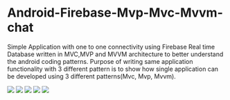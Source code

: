 <h1>Android-Firebase-Mvp-Mvc-Mvvm-chat</h1>
<p> Simple Application with one to one connectivity using Firebase Real time Database written in MVC,MVP and MVVM architecture to better understand the android coding patterns. Purpose of writing same application functionality with 3 different pattern is to show how single application can be developed using 3 different patterns(Mvc, Mvp, Mvvm).</p>
<img src="https://github.com/saksham24/Android-Firebase-Mvp-Mvc-Mvvm-chat/blob/master/Chatmvc/chat.jpeg">
<!DOCTYPE html>
<html lang="en">
<head>
 
</head>
<body>
 
<img src="https://github.com/saksham24/Android-Firebase-Mvp-Mvc-Mvvm-chat/blob/master/Chatmvc/layer-1.png">
<img src="https://github.com/saksham24/Android-Firebase-Mvp-Mvc-Mvvm-chat/blob/master/Chatmvc/layer-2.png">
<img src="https://github.com/saksham24/Android-Firebase-Mvp-Mvc-Mvvm-chat/blob/master/Chatmvc/layer-3.png">
<img src="https://github.com/saksham24/Android-Firebase-Mvp-Mvc-Mvvm-chat/blob/master/Chatmvc/layer-4.png">
